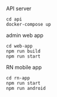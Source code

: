 API server
```
cd api
docker-compose up
```

admin web app
```
cd web-app
npm run build
npm run start
```

RN mobile app
```
cd rn-app
npm run start
npm run android
```
